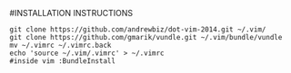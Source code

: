 #INSTALLATION INSTRUCTIONS

    git clone https://github.com/andrewbiz/dot-vim-2014.git ~/.vim/
    git clone https://github.com/gmarik/vundle.git ~/.vim/bundle/vundle
    mv ~/.vimrc ~/.vimrc.back
    echo 'source ~/.vim/.vimrc' > ~/.vimrc
    #inside vim :BundleInstall
